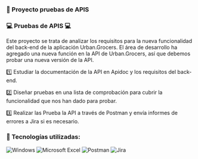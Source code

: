 ### 📌 Proyecto pruebas de APIS 
### 💻 Pruebas de APIS 💻
Este proyecto se trata de analizar los requisitos para la nueva funcionalidad del back-end de la aplicación Urban.Grocers.
El área de desarrollo ha agregado una nueva función en la API de Urban.Grocers, así que debemos probar una nueva versión de la API.

1️⃣ Estudiar la documentación de la API en Apidoc y los requisitos del back-end.

2️⃣ Diseñar pruebas en una lista de comprobación para cubrir la funcionalidad que nos han dado para probar.

3️⃣ Realizar las Prueba la API a través de Postman y envía informes de errores a Jira si es necesario.

### 🚀 Tecnologías utilizadas:

![Windows](https://img.shields.io/badge/Windows-0078D6?style=for-the-badge&logo=windows&logoColor=white)
![Microsoft Excel](https://img.shields.io/badge/Microsoft_Excel-217346?style=for-the-badge&logo=microsoft-excel&logoColor=white)
![Postman](https://img.shields.io/badge/Postman-orange?style=flat&logo=postman&logoColor=white)
![Jira](https://img.shields.io/badge/jira-%230A0FFF.svg?style=for-the-badge&logo=jira&logoColor=white)
